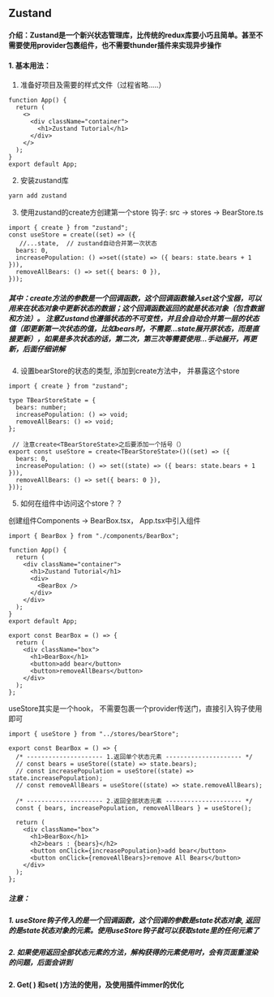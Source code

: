 ## Zustand

#### 介绍：Zustand是一个新兴状态管理库，比传统的redux库要小巧且简单。甚至不需要使用provider包裹组件，也不需要thunder插件来实现异步操作

#### 1. 基本用法：

1. 准备好项目及需要的样式文件（过程省略.....）

```tsx
function App() {
  return (
    <>
      <div className="container">
        <h1>Zustand Tutorial</h1>
      </div>
    </>
  );
}
export default App;
```

2. 安装zustand库

```bash
yarn add zustand
```

3. 使用zustand的create方创建第一个store 钩子: src -> stores -> BearStore.ts 

```tsx
import { create } from "zustand";
const useStore = create((set) => ({
   //...state,  // zustand自动合并第一次状态
  bears: 0,
  increasePopulation: () =>set((state) => ({ bears: state.bears + 1 })),
  removeAllBears: () => set({ bears: 0 }),
}));
```

##### 其中：create方法的参数是一个回调函数，这个回调函数输入set这个宝器，可以用来在状态对象中更新状态的数据；这个回调函数返回的就是状态对象（包含数据和方法）。 注意Zustand也遵循状态的不可变性，并且会自动合并第一层的状态值（即更新第一次状态的值，比如bears时，不需要...state展开原状态，而是直接更新），如果是多次状态的话，第二次，第三次等需要使用...手动展开，再更新，后面仔细讲解

4. 设置bearStore的状态的类型,  添加到create方法中， 并暴露这个store

```tsx
import { create } from "zustand";

type TBearStoreState = {
  bears: number;
  increasePopulation: () => void;
  removeAllBears: () => void;
};

 // 注意create<TBearStoreState>之后要添加一个括号（）
export const useStore = create<TBearStoreState>()((set) => ({ 
  bears: 0,
  increasePopulation: () => set((state) => ({ bears: state.bears + 1 })),
  removeAllBears: () => set({ bears: 0 }),
}));
```

5. 如何在组件中访问这个store？？

创建组件Components -> BearBox.tsx， App.tsx中引入组件

```tsx
import { BearBox } from "./components/BearBox";

function App() {
  return (
    <div className="container">
      <h1>Zustand Tutorial</h1>
      <div>
        <BearBox />
      </div>
    </div>
  );
}
export default App;
```

```tsx
export const BearBox = () => {
  return (
    <div className="box">
      <h1>BearBox</h1>
      <button>add bear</button>
      <button>removeAllBears</button>
    </div>
  );
};
```

useStore其实是一个hook， 不需要包裹一个provider传送门，直接引入钩子使用即可

```tsx
import { useStore } from "../stores/bearStore";

export const BearBox = () => {
  /* --------------------- 1.返回单个状态元素 --------------------- */
  // const bears = useStore((state) => state.bears);
  // const increasePopulation = useStore((state) => state.increasePopulation);
  // const removeAllBears = useStore((state) => state.removeAllBears);

  /* --------------------- 2.返回全部状态元素 --------------------- */
  const { bears, increasePopulation, removeAllBears } = useStore();

  return (
    <div className="box">
      <h1>BearBox</h1>
      <h2>bears : {bears}</h2>
      <button onClick={increasePopulation}>add bear</button>
      <button onClick={removeAllBears}>remove All Bears</button>
    </div>
  );
};
```

##### 注意：

##### 1. useStore钩子传入的是一个回调函数，这个回调的参数是state状态对象, 返回的是state状态对象的元素。使用useStore钩子就可以获取state里的任何元素了

##### 2. 如果使用返回全部状态元素的方法，解构获得的元素使用时，会有页面重渲染的问题，后面会讲到



#### 2. Get( ) 和set( )方法的使用，及使用插件immer的优化









